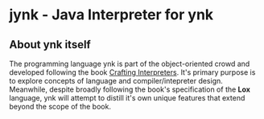 # jynk - Java Interpreter for ynk

## About ynk itself

The programming language ynk is part of the object-oriented crowd and developed
following the book [Crafting Interpreters](http://craftinginterpreters.com).
It's primary purpose is to explore concepts of language and compiler/intepreter design.
Meanwhile, despite broadly following the book's specification  of the **Lox** language,
ynk will attempt to distill it's own unique features that extend beyond the scope of
the book.
